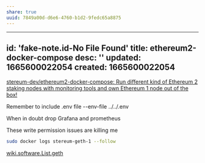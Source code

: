 ```yaml
---
share: true
uuid: 7849a00d-d6e6-4760-b1d2-9fedc65a8875
---
```

---
id: 'fake-note.id-No File Found'
title: ethereum2-docker-compose
desc: ''
updated: 1665600022054
created: 1665600022054
---



[stereum-dev/ethereum2-docker-compose: Run different kind of Ethereum 2 staking nodes with monitoring tools and own Ethereum 1 node out of the box!](https://github.com/stereum-dev/ethereum2-docker-compose)

Remember to include .env file --env-file ../../.env

When in doubt drop Grafana and prometheus

These write permission issues are killing me

``` bash
sudo docker logs stereum-geth-1 --follow
```

[wiki.software.List.geth](/undefined)